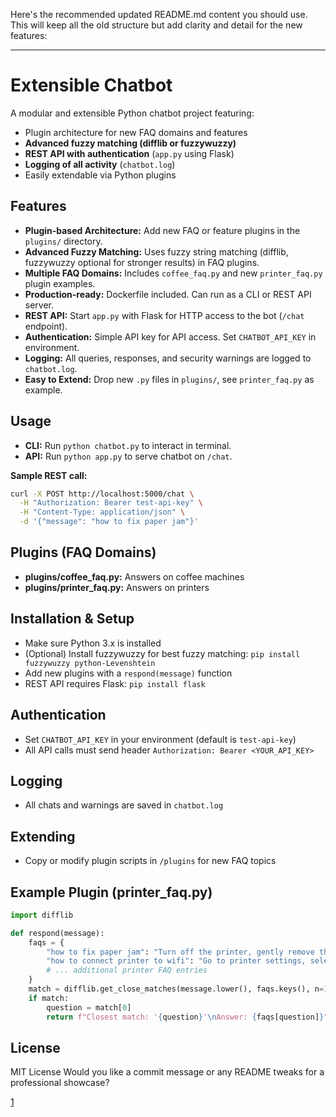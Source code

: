Here's the recommended updated README.md content you should use. This will keep all the old structure but add clarity and detail for the new features:

-----

# Extensible Chatbot

A modular and extensible Python chatbot project featuring:
- Plugin architecture for new FAQ domains and features
- **Advanced fuzzy matching (difflib or fuzzywuzzy)**
- **REST API with authentication** (`app.py` using Flask)
- **Logging of all activity** (`chatbot.log`)
- Easily extendable via Python plugins

## Features

- **Plugin-based Architecture:** Add new FAQ or feature plugins in the `plugins/` directory.
- **Advanced Fuzzy Matching:** Uses fuzzy string matching (difflib, fuzzywuzzy optional for stronger results) in FAQ plugins.
- **Multiple FAQ Domains:** Includes `coffee_faq.py` and new `printer_faq.py` plugin examples.
- **Production-ready:** Dockerfile included. Can run as a CLI or REST API server.
- **REST API:** Start `app.py` with Flask for HTTP access to the bot (`/chat` endpoint).
- **Authentication:** Simple API key for API access. Set `CHATBOT_API_KEY` in environment.
- **Logging:** All queries, responses, and security warnings are logged to `chatbot.log`.
- **Easy to Extend:** Drop new `.py` files in `plugins/`, see `printer_faq.py` as example.

## Usage

- **CLI:** Run `python chatbot.py` to interact in terminal.
- **API:** Run `python app.py` to serve chatbot on `/chat`.

**Sample REST call:**
```bash
curl -X POST http://localhost:5000/chat \
  -H "Authorization: Bearer test-api-key" \
  -H "Content-Type: application/json" \
  -d '{"message": "how to fix paper jam"}'
```

## Plugins (FAQ Domains)
- **plugins/coffee_faq.py:** Answers on coffee machines
- **plugins/printer_faq.py:** Answers on printers

## Installation & Setup
- Make sure Python 3.x is installed
- (Optional) Install fuzzywuzzy for best fuzzy matching: `pip install fuzzywuzzy python-Levenshtein`
- Add new plugins with a `respond(message)` function
- REST API requires Flask: `pip install flask`

## Authentication
- Set `CHATBOT_API_KEY` in your environment (default is `test-api-key`)
- All API calls must send header `Authorization: Bearer <YOUR_API_KEY>`

## Logging
- All chats and warnings are saved in `chatbot.log`

## Extending
- Copy or modify plugin scripts in `/plugins` for new FAQ topics

## Example Plugin (printer_faq.py)
```python
import difflib

def respond(message):
    faqs = {
        "how to fix paper jam": "Turn off the printer, gently remove the jammed paper, and restart.",
        "how to connect printer to wifi": "Go to printer settings, select Wi-Fi, and follow on-screen instructions.",
        # ... additional printer FAQ entries
    }
    match = difflib.get_close_matches(message.lower(), faqs.keys(), n=1, cutoff=0.7)
    if match:
        question = match[0]
        return f"Closest match: '{question}'\nAnswer: {faqs[question]}"
```

## License
MIT License
Would you like a commit message or any README tweaks for a professional showcase?

[1](https://github.com/gauresh-bane/extensible-chatbot/tree/main)
